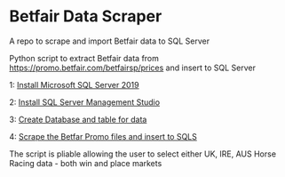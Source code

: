 # Betfair Data Scraper
A repo to scrape and import Betfair data to SQL Server

Python script to extract Betfair data from https://promo.betfair.com/betfairsp/prices 
and insert to SQL Server


1: [Install Microsoft SQL Server 2019](https://www.microsoft.com/en-gb/sql-server/sql-server-downloads)

2: [Install SQL Server Management Studio](https://docs.microsoft.com/en-us/sql/ssms/download-sql-server-management-studio-ssms?redirectedfrom=MSDN&view=sql-server-ver15)

3: [Create Database and table for data](https://github.com/Deruzala/Betfair-Data-Scraper/blob/main/Create-dB-and-table.sql)

4: [Scrape the Betfar Promo files and insert to SQLS](https://github.com/Deruzala/Betfair-Data-Scraper/blob/main/Betfair-Data-Scraper.py)

The script is pliable allowing the user to select either UK, IRE, AUS Horse Racing data - both win and place markets 
